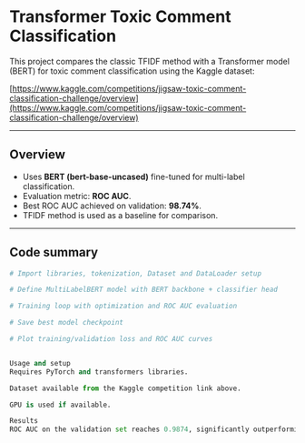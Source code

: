 # Transformer Toxic Comment Classification

This project compares the classic TFIDF method with a Transformer model (BERT) for toxic comment classification using the Kaggle dataset:

[https://www.kaggle.com/competitions/jigsaw-toxic-comment-classification-challenge/overview](https://www.kaggle.com/competitions/jigsaw-toxic-comment-classification-challenge/overview)

---

## Overview

- Uses **BERT (bert-base-uncased)** fine-tuned for multi-label classification.
- Evaluation metric: **ROC AUC**.
- Best ROC AUC achieved on validation: **98.74%**.
- TFIDF method is used as a baseline for comparison.

---

## Code summary

```python
# Import libraries, tokenization, Dataset and DataLoader setup

# Define MultiLabelBERT model with BERT backbone + classifier head

# Training loop with optimization and ROC AUC evaluation

# Save best model checkpoint

# Plot training/validation loss and ROC AUC curves


Usage and setup
Requires PyTorch and transformers libraries.

Dataset available from the Kaggle competition link above.

GPU is used if available.

Results
ROC AUC on the validation set reaches 0.9874, significantly outperforming the classic TFIDF method.

